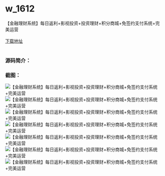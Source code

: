 # w_1612
【金融理财系统】每日返利+影视投资+投资理财+积分商城+免签约支付系统+完美运营
<br/></br>
[下载地址](https://www.uuid2.com/1612.html "下载地址")
<br/></br>
<h3>源码简介：</h3>
<h3>截图：</h3>
<img src="https://www.uuid2.com/wp-content/uploads/img/202109/8fa27d9401.png" alt="【金融理财系统】每日返利+影视投资+投资理财+积分商城+免签约支付系统+完美运营"><img src="https://www.uuid2.com/wp-content/uploads/img/202109/16007df402.png" alt="【金融理财系统】每日返利+影视投资+投资理财+积分商城+免签约支付系统+完美运营"><img src="https://www.uuid2.com/wp-content/uploads/img/202109/c9c76e3607.png" alt="【金融理财系统】每日返利+影视投资+投资理财+积分商城+免签约支付系统+完美运营"><img src="https://www.uuid2.com/wp-content/uploads/img/202109/c9c76e3470.png" alt="【金融理财系统】每日返利+影视投资+投资理财+积分商城+免签约支付系统+完美运营"><img src="https://www.uuid2.com/wp-content/uploads/img/202109/da16e11239.png" alt="【金融理财系统】每日返利+影视投资+投资理财+积分商城+免签约支付系统+完美运营"><img src="https://www.uuid2.com/wp-content/uploads/img/202109/557528e431.png" alt="【金融理财系统】每日返利+影视投资+投资理财+积分商城+免签约支付系统+完美运营"><img src="https://www.uuid2.com/wp-content/uploads/img/202109/578112e888.png" alt="【金融理财系统】每日返利+影视投资+投资理财+积分商城+免签约支付系统+完美运营">
